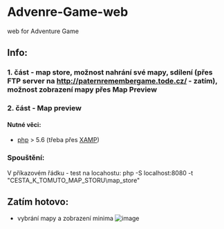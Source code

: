 # Advenre-Game-web
web for Adventure Game

## Info:

### 1. část - map store, možnost nahrání své mapy, sdílení (přes FTP server na http://paternremembergame.tode.cz/ - zatím), možnost zobrazení mapy přes Map Preview
### 2. část - Map preview

#### Nutné věci: 
- [php](https://www.php.net/) > 5.6 (třeba přes [XAMP](https://www.apachefriends.org/index.html))
### Spouštění:

V příkazovém řádku - test na locahostu: php -S localhost:8080 -t "CESTA_K_TOMUTO_MAP_STORU\map_store" 

## Zatím hotovo:
- vybrání mapy a zobrazení minima
![image](https://user-images.githubusercontent.com/71701503/151716656-ff816a9a-a64e-4226-8df9-ba7b53ca43b0.png)

